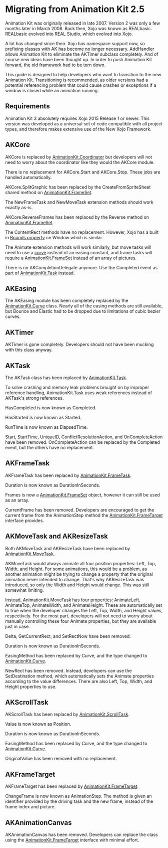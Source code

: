 # Migrating from Animation Kit 2.5

Animation Kit was originally released in late 2007. Version 2 was only a few months later in March 2008. Back then, Xojo was known as REALbasic. REALbasic evolved into REAL Studio, which evolved into Xojo.

A lot has changed since then. Xojo has namespace support now, so prefixing classes with AK has become no longer necessary. AddHandler allows Animation Kit to eliminate the AKTimer subclass completely. And of course new ideas have been thought up. In order to push Animation Kit forward, the old framework had to be torn down.

This guide is designed to help developers who want to transition to the new Animation Kit. Transitioning is recommended, as older versions had a potential referencing problem that could cause crashes or exceptions if a window is closed while an animation running.

## Requirements

Animation Kit 3 absolutely requires Xojo 2015 Release 1 or newer. This version was developed as a universal set of code compatible with all project types, and therefore makes extensive use of the New Xojo Framework.

## AKCore

AKCore is replaced by [AnimationKit.Coordinator](AnimationKit.Coordinator.md) but developers will not need to worry about the coordinator like they would the AKCore module.

There is no replacement for AKCore.Start and AKCore.Stop. These jobs are handled automatically.

AKCore.SplitGraphic has been replaced by the CreateFromSpriteSheet shared method on [AnimationKit.FrameSet](AnimationKit.FrameSet.md).

The NewFrameTask and NewMoveTask extension methods should work exactly as-is.

AKCore.ReverseFrames has been replaced by the Reverse method on [AnimationKit.FrameSet](AnimationKit.FrameSet.md).

The ContentRect methods have no replacement. However, Xojo has a built in [Bounds property](http://docs.xojo.com/index.php/Window.Bounds) on Window which is similar.

The Animate extension methods will work similarly, but move tasks will need to use a [curve](AnimationKit.Curve.md) instead of an easing constant, and frame tasks will require a [AnimationKit.FrameSet](AnimationKit.FrameSet.md) instead of an array of pictures.

There is no AKCompletionDelegate anymore. Use the Completed event as part of [AnimationKit.Task](AnimationKit.Task.md) instead.

## AKEasing

The AKEasing module has been completely replaced by the [AnimationKit.Curve](AnimationKit.Curve.md) class. Nearly all of the easing methods are still available, but Bounce and Elastic had to be dropped due to limitations of cubic bezier curves.

## AKTimer

AKTimer is gone completely. Developers should not have been mucking with this class anyway.

## AKTask

The AKTask class has been replaced by [AnimationKit.Task](AnimationKit.Task.md).

To solve crashing and memory leak problems brought on by improper reference handling, AnimationKit.Task uses weak references instead of AKTask's strong references.

HasCompleted is now known as Completed.

HasStarted is now known as Started.

RunTime is now known as ElapsedTime.

Start, StartTime, UniqueID, ConflictResolutionAction, and OnCompleteAction have been removed. OnCompleteAction can be replaced by the Completed event, but the others have no replacement.

## AKFrameTask

AKFrameTask has been replaced by [AnimationKit.FrameTask](AnimationKit.FrameTask.md).

Duration is now known as DurationInSeconds.

Frames is now a [AnimationKit.FrameSet](AnimationKit.FrameSet.md) object, however it can still be used as an array.

CurrentFrame has been removed. Developers are encouraged to get the current frame from the AnimationStep method the [AnimationKit.FrameTarget](AnimationKit.FrameTarget.md) interface provides.

## AKMoveTask and AKResizeTask

Both AKMoveTask and AKResizeTask have been replaced by [AnimationKit.MoveTask](AnimationKit.MoveTask.md).

AKMoveTask would always animate all four position properties: Left, Top, Width, and Height. For some animations, this would be a problem, as another animation might be trying to change a property that the original animation never intended to change. That's why AKResizeTask was introduced, so only the Width and Height would change. This was still somewhat limiting.

Instead, AnimationKit.MoveTask has four properties: AnimateLeft, AnimateTop, AnimateWidth, and AnimateHeight. These are automatically set to true when the developer changes the Left, Top, Width, and Height values, respectively. For the most part, developers will not need to worry about manually controlling these four Animate properties, but they are available just in case.

Delta, GetCurrentRect, and SetRectNow have been removed.

Duration is now known as DurationInSeconds.

EasingMethod has been replaced by Curve, and the type changed to [AnimationKit.Curve](AnimationKit.Curve.md).

NewRect has been removed. Instead, developers can use the SetDestination method, which automatically sets the Animate properties according to the value differences. There are also Left, Top, Width, and Height properties to use.

## AKScrollTask

AKScrollTask has been replaced by [AnimationKit.ScrollTask](AnimationKit.ScrollTask.md).

Value is now known as Position.

Duration is now known as DurationInSeconds.

EasingMethod has been replaced by Curve, and the type changed to [AnimationKit.Curve](AnimationKit.Curve.md).

OriginalValue has been removed with no replacement.

## AKFrameTarget

AKFrameTarget has been replaced by [AnimationKit.FrameTarget](AnimationKit.FrameTarget.md).

ChangeFrame is now known as AnimationStep. The method is given an identifier provided by the driving task and the new frame, instead of the frame index and picture.

## AKAnimationCanvas

AKAnimationCanvas has been removed. Developers can replace the class using the [AnimationKit.FrameTarget](AnimationKit.FrameTarget.md) interface with minimal effort.